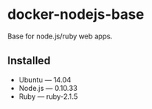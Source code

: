 docker-nodejs-base
==================

Base for node.js/ruby web apps.

## Installed
* Ubuntu — 14.04
* Node.js — 0.10.33
* Ruby — ruby-2.1.5
